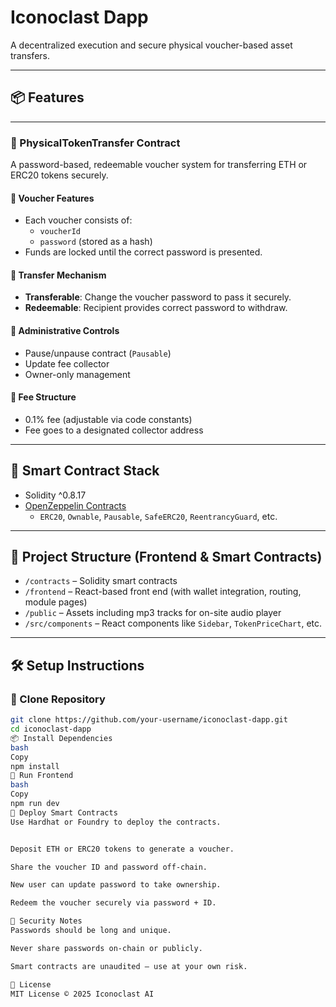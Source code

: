 # Iconoclast  Dapp

A decentralized execution and secure physical voucher-based asset transfers.

---

## 📦 Features

---

### 🔐 PhysicalTokenTransfer Contract

A password-based, redeemable voucher system for transferring ETH or ERC20 tokens securely.

#### 🎫 Voucher Features

- Each voucher consists of:
  - `voucherId`
  - `password` (stored as a hash)
- Funds are locked until the correct password is presented.

#### 🔁 Transfer Mechanism

- **Transferable**: Change the voucher password to pass it securely.
- **Redeemable**: Recipient provides correct password to withdraw.

#### 🔧 Administrative Controls

- Pause/unpause contract (`Pausable`)
- Update fee collector
- Owner-only management

#### 💸 Fee Structure

- 0.1% fee (adjustable via code constants)
- Fee goes to a designated collector address

---

## 🚀 Smart Contract Stack

- Solidity ^0.8.17
- [OpenZeppelin Contracts](https://docs.openzeppelin.com/contracts/4.x/)
  - `ERC20`, `Ownable`, `Pausable`, `SafeERC20`, `ReentrancyGuard`, etc.

---

## 📂 Project Structure (Frontend & Smart Contracts)

- `/contracts` – Solidity smart contracts
- `/frontend` – React-based front end (with wallet integration, routing, module pages)
- `/public` – Assets including mp3 tracks for on-site audio player
- `/src/components` – React components like `Sidebar`, `TokenPriceChart`, etc.

---

## 🛠️ Setup Instructions

### 🔗 Clone Repository

```bash
git clone https://github.com/your-username/iconoclast-dapp.git
cd iconoclast-dapp
📦 Install Dependencies
bash
Copy
npm install
🔨 Run Frontend
bash
Copy
npm run dev
📡 Deploy Smart Contracts
Use Hardhat or Foundry to deploy the contracts.


Deposit ETH or ERC20 tokens to generate a voucher.

Share the voucher ID and password off-chain.

New user can update password to take ownership.

Redeem the voucher securely via password + ID.

🔐 Security Notes
Passwords should be long and unique.

Never share passwords on-chain or publicly.

Smart contracts are unaudited — use at your own risk.

🧠 License
MIT License © 2025 Iconoclast AI
 

